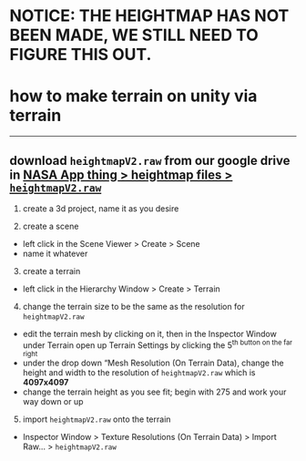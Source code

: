 # NOTICE: THE HEIGHTMAP HAS NOT BEEN MADE, WE STILL NEED TO FIGURE THIS OUT.

# how to make terrain on unity via terrain

---

## download `heightmapV2.raw` from our google drive in [NASA App thing > heightmap files > `heightmapV2.raw`](https://drive.google.com/drive/folders/19m0dbRjIW-WezsFgpvVxBR8xJpGA-WXg?usp=sharing)

1. create a 3d project, name it as you desire

2. create a scene
- left click in the Scene Viewer > Create > Scene
- name it whatever

3. create a terrain
- left click in the Hierarchy Window > Create > Terrain

4. change the terrain size to be the same as the resolution for `heightmapV2.raw`
- edit the terrain mesh by clicking on it, then in the Inspector Window under Terrain open up Terrain Settings by clicking the 5<sup>th</sub> button on the far right
- under the drop down “Mesh Resolution (On Terrain Data), change the height and width to the resolution of `heightmapV2.raw` which is **4097x4097**
- change the terrain height as you see fit; begin with 275 and work your way down or up

5. import `heightmapV2.raw` onto the terrain
- Inspector Window > Texture Resolutions (On Terrain Data) > Import Raw… > `heightmapV2.raw`
